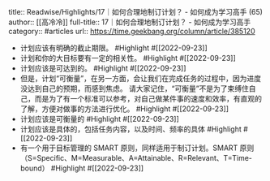 title:: Readwise/Highlights/17｜如何合理地制订计划？ - 如何成为学习高手 (65)
author:: [[高冷冷]]
full-title:: 17｜如何合理地制订计划？ - 如何成为学习高手
category:: #articles
url:: https://time.geekbang.org/column/article/385120

- 计划应该有明确的截止期限。 #Highlight #[[2022-09-23]]
- 计划和你的大目标要有一定的相关性。 #Highlight #[[2022-09-23]]
- 计划应该是可达到的。 #Highlight #[[2022-09-23]]
- 但是，计划“可衡量”，在另一方面，会让我们在完成任务的过程中，因为进度没达到自己的预期，而感到焦虑。
  请大家记住，“可衡量”不是为了束缚住自己，而是为了有一个标准可以参考，对自己做某件事的速度和效率，有直观的了解，方便对做事的方法进行优化。 #Highlight #[[2022-09-23]]
- 计划应该是可衡量的 #Highlight #[[2022-09-23]]
- 计划应该是具体的，包括任务内容，以及时间、频率的具体 #Highlight #[[2022-09-23]]
- 有一个用于目标管理的 SMART 原则，同样适用于制订计划。SMART 原则（S=Specific、M=Measurable、A=Attainable、R=Relevant、T=Time-bound） #Highlight #[[2022-09-23]]